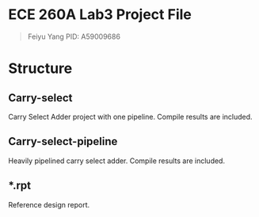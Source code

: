 # ECE 260A Lab3 Project File
> Feiyu Yang
> PID: A59009686

# Structure
## Carry-select
Carry Select Adder project with one pipeline. Compile results are included.
## Carry-select-pipeline
Heavily pipelined carry select adder. Compile results are included.
## *.rpt
Reference design report.